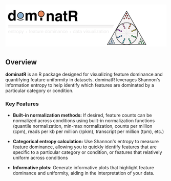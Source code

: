 # <img src="man/figures/dominatR_header.png" width="1200px">

## Overview

**dominatR** is an R package designed for visualizing feature dominance and quantifying feature uniformity in datasets. dominatR leverages Shannon's information entropy to help identify which features are dominated by a particular category or condition. 

### Key Features

- **Built-in normalization methods:** If desired, feature counts can be normalized across conditions using built-in normalization functions (quantile normalization, min-max normalization, counts per million (cpm), reads per kb per million (rpkm), transcript per million (tpm), etc.)

- **Categorical entropy calculation:** Use Shannon's entropy to measure feature dominance, allowing you to quickly identify features that are specific to a particular category or condition, or features that relatively uniform across conditions

- **Informative plots:** Generate informative plots that highlight feature dominance and uniformity, aiding in the interpretation of your data.
